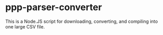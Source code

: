 # ppp-parser-converter

This is a Node.JS script for downloading, converting, and compiling into one large CSV file.
